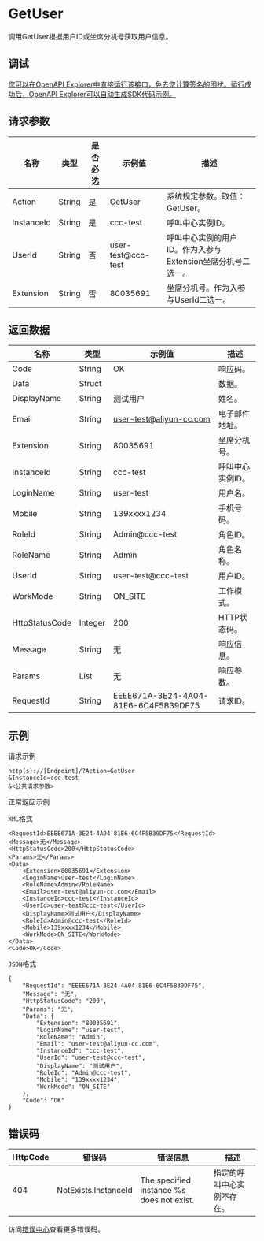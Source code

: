 # GetUser

调用GetUser根据用户ID或坐席分机号获取用户信息。

## 调试

[您可以在OpenAPI Explorer中直接运行该接口，免去您计算签名的困扰。运行成功后，OpenAPI Explorer可以自动生成SDK代码示例。](https://api.aliyun.com/#product=CCC&api=GetUser&type=RPC&version=2020-07-01)

## 请求参数

|名称|类型|是否必选|示例值|描述|
|--|--|----|---|--|
|Action|String|是|GetUser|系统规定参数。取值：GetUser。 |
|InstanceId|String|是|ccc-test|呼叫中心实例ID。 |
|UserId|String|否|user-test@ccc-test|呼叫中心实例的用户ID。作为入参与Extension坐席分机号二选一。 |
|Extension|String|否|80035691|坐席分机号。作为入参与UserId二选一。 |

## 返回数据

|名称|类型|示例值|描述|
|--|--|---|--|
|Code|String|OK|响应码。 |
|Data|Struct| |数据。 |
|DisplayName|String|测试用户|姓名。 |
|Email|String|user-test@aliyun-cc.com|电子邮件地址。 |
|Extension|String|80035691|坐席分机号。 |
|InstanceId|String|ccc-test|呼叫中心实例ID。 |
|LoginName|String|user-test|用户名。 |
|Mobile|String|139xxxx1234|手机号码。 |
|RoleId|String|Admin@ccc-test|角色ID。 |
|RoleName|String|Admin|角色名称。 |
|UserId|String|user-test@ccc-test|用户ID。 |
|WorkMode|String|ON\_SITE|工作模式。 |
|HttpStatusCode|Integer|200|HTTP状态码。 |
|Message|String|无|响应信息。 |
|Params|List|无|响应参数。 |
|RequestId|String|EEEE671A-3E24-4A04-81E6-6C4F5B39DF75|请求ID。 |

## 示例

请求示例

```
http(s)://[Endpoint]/?Action=GetUser
&InstanceId=ccc-test
&<公共请求参数>
```

正常返回示例

`XML`格式

```
<RequestId>EEEE671A-3E24-4A04-81E6-6C4F5B39DF75</RequestId>
<Message>无</Message>
<HttpStatusCode>200</HttpStatusCode>
<Params>无</Params>
<Data>
    <Extension>80035691</Extension>
    <LoginName>user-test</LoginName>
    <RoleName>Admin</RoleName>
    <Email>user-test@aliyun-cc.com</Email>
    <InstanceId>ccc-test</InstanceId>
    <UserId>user-test@ccc-test</UserId>
    <DisplayName>测试用户</DisplayName>
    <RoleId>Admin@ccc-test</RoleId>
    <Mobile>139xxxx1234</Mobile>
    <WorkMode>ON_SITE</WorkMode>
</Data>
<Code>OK</Code>
```

`JSON`格式

```
{
	"RequestId": "EEEE671A-3E24-4A04-81E6-6C4F5B39DF75",
	"Message": "无",
	"HttpStatusCode": "200",
	"Params": "无",
	"Data": {
		"Extension": "80035691",
		"LoginName": "user-test",
		"RoleName": "Admin",
		"Email": "user-test@aliyun-cc.com",
		"InstanceId": "ccc-test",
		"UserId": "user-test@ccc-test",
		"DisplayName": "测试用户",
		"RoleId": "Admin@ccc-test",
		"Mobile": "139xxxx1234",
		"WorkMode": "ON_SITE"
	},
	"Code": "OK"
}
```

## 错误码

|HttpCode|错误码|错误信息|描述|
|--------|---|----|--|
|404|NotExists.InstanceId|The specified instance %s does not exist.|指定的呼叫中心实例不存在。|

访问[错误中心](https://error-center.aliyun.com/status/product/CCC)查看更多错误码。

